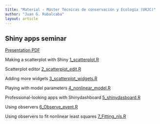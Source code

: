 ```yaml
---
title: "Material - Máster Técnicas de conservación y Ecología (URJC)"
author: "Juan G. Rubalcaba"
layout: article
---
```


<h2> Shiny apps seminar </h2>

<p> <a href="/posts/shiny_seminar/Shiny_apps_seminar.pdf"> Presentation PDF </a> </p>

<p> Making a scatterplot with Shiny <a href="/posts/shiny_seminar/Shiny_apps_seminar.pdf"> 1_scatterplot.R </a> </p>
<p> Scatterplot editor <a href="/posts/shiny_seminar/Shiny_apps_seminar.pdf"> 2_scatterplot_edit.R </a> </p>
<p> Adding more widgets <a href="/posts/shiny_seminar/Shiny_apps_seminar.pdf"> 3_scatterplot_widgets.R </a> </p>
<p> Playing with model parameters <a href="/posts/shiny_seminar/Shiny_apps_seminar.pdf"> 4_nonlinear_model.R </a> </p>
<p> Professional-looking apps with Shinydashboard <a href="/posts/shiny_seminar/Shiny_apps_seminar.pdf"> 5_shinydasboard.R </a> </p>
<p> Using observers <a href="/posts/shiny_seminar/Shiny_apps_seminar.pdf"> 6_Observe_event.R </a> </p>
<p> Using observers to fit nonlinear least squares <a href="/posts/shiny_seminar/Shiny_apps_seminar.pdf">7_Fitting_nls.R </a> </p>
